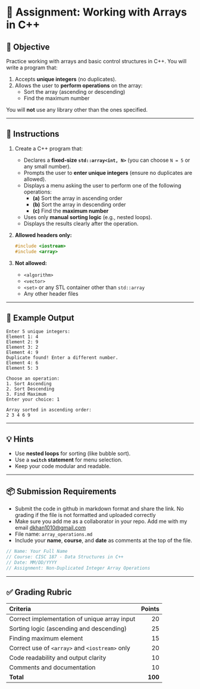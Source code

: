 # 🧮 Assignment: Working with Arrays in C++

## 🎯 Objective
Practice working with arrays and basic control structures in C++. You will write a program that:
1. Accepts **unique integers** (no duplicates).  
2. Allows the user to **perform operations** on the array:
   - Sort the array (ascending or descending)  
   - Find the maximum number  

You will **not** use any library other than the ones specified.

---

## 🧠 Instructions

1. Create a C++ program that:
   - Declares a **fixed-size `std::array<int, N>`** (you can choose `N = 5` or any small number).
   - Prompts the user to **enter unique integers** (ensure no duplicates are allowed).
   - Displays a menu asking the user to perform one of the following operations:
     - **(a)** Sort the array in ascending order  
     - **(b)** Sort the array in descending order  
     - **(c)** Find the **maximum number**
   - Uses only **manual sorting logic** (e.g., nested loops).  
   - Displays the results clearly after the operation.

2. **Allowed headers only:**
   ```cpp
   #include <iostream>
   #include <array>
   ```

3. **Not allowed:**
   - `<algorithm>`
   - `<vector>`
   - `<set>` or any STL container other than `std::array`
   - Any other header files

---

## 🧩 Example Output

```
Enter 5 unique integers:
Element 1: 4
Element 2: 9
Element 3: 2
Element 4: 9
Duplicate found! Enter a different number.
Element 4: 6
Element 5: 3

Choose an operation:
1. Sort Ascending
2. Sort Descending
3. Find Maximum
Enter your choice: 1

Array sorted in ascending order:
2 3 4 6 9
```

---

## 💡 Hints
- Use **nested loops** for sorting (like bubble sort).
- Use a **`switch` statement** for menu selection.
- Keep your code modular and readable.

---

## 📦 Submission Requirements
- Submit the code in github in markdown format and share the link. No grading if the file is not formatted and uploaded correctly
- Make sure you add me as a collaborator in your repo. Add me with my email dkhan1010@gmail.com
- File name: `array_operations.md`
- Include your **name**, **course**, and **date** as comments at the top of the file.

```cpp
// Name: Your Full Name
// Course: CISC 187 - Data Structures in C++
// Date: MM/DD/YYYY
// Assignment: Non-Duplicated Integer Array Operations
```

---

## ✅ Grading Rubric

| Criteria | Points |
| :-- | --: |
| Correct implementation of unique array input | 20 |
| Sorting logic (ascending and descending) | 25 |
| Finding maximum element | 15 |
| Correct use of `<array>` and `<iostream>` only | 20 |
| Code readability and output clarity | 10 |
| Comments and documentation | 10 |
| **Total** | **100** |
